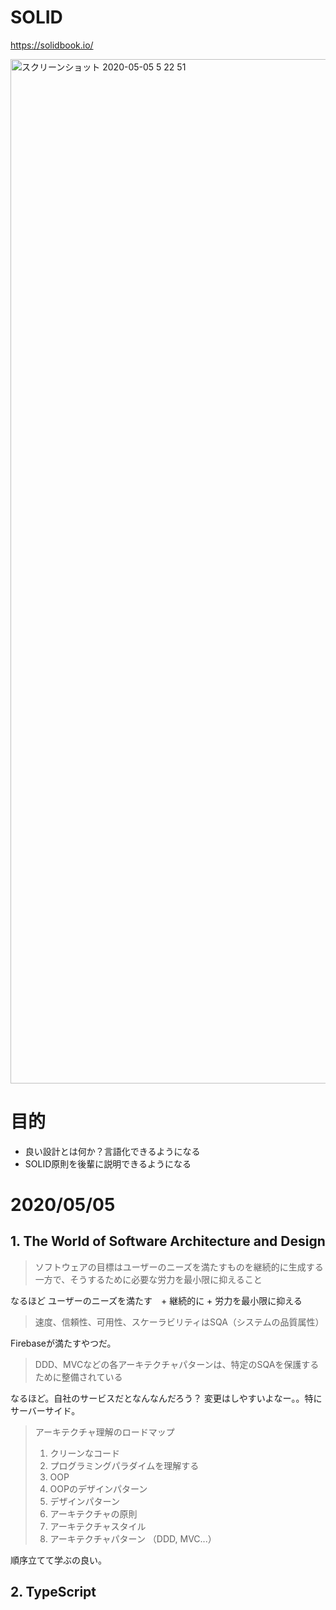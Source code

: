 # SOLID

https://solidbook.io/

<img width="1639" alt="スクリーンショット 2020-05-05 5 22 51" src="https://user-images.githubusercontent.com/11070996/81010070-ad2c0700-8e90-11ea-9a13-cc8f45d48461.png">

# 目的
- 良い設計とは何か？言語化できるようになる
- SOLID原則を後輩に説明できるようになる

# 2020/05/05

## 1. The World of Software Architecture and Design

> ソフトウェアの目標はユーザーのニーズを満たすものを継続的に生成する一方で、そうするために必要な労力を最小限に抑えること

なるほど
ユーザーのニーズを満たす　+ 継続的に + 労力を最小限に抑える

> 速度、信頼性、可用性、スケーラビリティはSQA（システムの品質属性）

Firebaseが満たすやつだ。

> DDD、MVCなどの各アーキテクチャパターンは、特定のSQAを保護するために整備されている

なるほど。自社のサービスだとなんなんだろう？
変更はしやすいよなー。。特にサーバーサイド。


> アーキテクチャ理解のロードマップ
> 1. クリーンなコード
> 2. プログラミングパラダイムを理解する
> 3. OOP
> 4. OOPのデザインパターン
> 5. デザインパターン
> 6. アーキテクチャの原則
> 7. アーキテクチャスタイル
> 8. アーキテクチャパターン （DDD, MVC...）

順序立てて学ぶの良い。

## 2. TypeScript